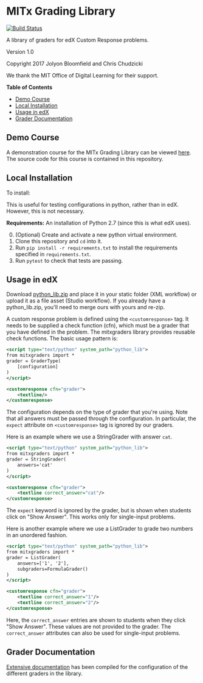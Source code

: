 # MITx Grading Library

[![Build Status](https://travis-ci.org/mitodl/mitx-grading-library.svg?branch=master)](https://travis-ci.org/mitodl/mitx-grading-library)

A library of graders for edX Custom Response problems.

Version 1.0

Copyright 2017 Jolyon Bloomfield and Chris Chudzicki

We thank the MIT Office of Digital Learning for their support.

**Table of Contents**

- [Demo Course](#demo-course)
- [Local Installation](#local-installation)
- [Usage in edX](#usage-in-edx)
- [Grader Documentation](#grader-documentation)


## Demo Course

A demonstration course for the MITx Grading Library can be viewed [here](https://edge.edx.org/courses/course-v1:MITx+grading-library+examples/). The source code for this course is contained in this repository.


## Local Installation

To install:

This is useful for testing configurations in python, rather than in edX. However, this is not necessary.

**Requirements:** An installation of Python 2.7 (since this is what edX uses).

0. (Optional) Create and activate a new python virtual environment.
1. Clone this repository and `cd` into it.
2. Run `pip install -r requirements.txt` to install the requirements specified in `requirements.txt`.
3. Run `pytest` to check that tests are passing.


## Usage in edX
Download [python_lib.zip](python_lib.zip) and place it in your static folder (XML workflow) or upload it as a file asset (Studio workflow). If you already have a python_lib.zip, you'll need to merge ours with yours and re-zip.

A custom response problem is defined using the `<customresponse>` tag. It needs to be supplied a check function (cfn), which must be a grader that you have defined in the problem. The mitxgraders library provides reusable check functions. The basic usage pattern is:

```xml
<script type="text/python" system_path="python_lib">
from mitxgraders import *
grader = GraderType(
    [configuration]
)
</script>

<customresponse cfn="grader">
    <textline/>
</customresponse>
```

The configuration depends on the type of grader that you're using. Note that all answers must be passed through the configuration. In particular, the `expect`  attribute on `<customresponse>` tag is ignored by our graders.

Here is an example where we use a StringGrader with answer `cat`.

```xml
<script type="text/python" system_path="python_lib">
from mitxgraders import *
grader = StringGrader(
    answers='cat'
)
</script>

<customresponse cfn="grader">
    <textline correct_answer="cat"/>
</customresponse>
```

The `expect` keyword is ignored by the grader, but is shown when students click on "Show Answer". This works only for single-input problems.

Here is another example where we use a ListGrader to grade two numbers in an unordered fashion.

```xml
<script type="text/python" system_path="python_lib">
from mitxgraders import *
grader = ListGrader(
    answers=['1', '2'],
    subgraders=FormulaGrader()
)
</script>

<customresponse cfn="grader">
    <textline correct_answer="1"/>
    <textline correct_answer="2"/>
</customresponse>
```

Here, the `correct_answer` entries are shown to students when they click "Show Answer". These values are not provided to the grader. The `correct_answer` attributes can also be used for single-input problems.


## Grader Documentation

[Extensive documentation](docs/README.md) has been compiled for the configuration of the different graders in the library.
